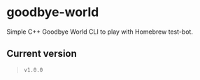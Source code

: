 # goodbye-world

Simple C++ Goodbye World CLI to play with Homebrew test-bot.

## Current version

> `v1.0.0`

